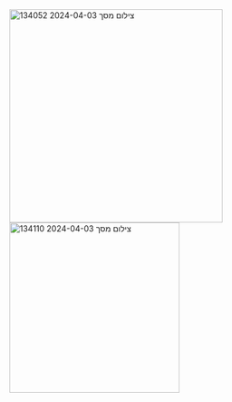 <img width="376" alt="צילום מסך 2024-04-03 134052" src="https://github.com/Mendysegal20/3D-Shapes/assets/116515975/261db2db-f2a4-486e-afab-b6a5cb2a883b">
<img width="300" alt="צילום מסך 2024-04-03 134110" src="https://github.com/Mendysegal20/3D-Shapes/assets/116515975/c37409f6-eb16-4903-b6d9-65c061024b89">
